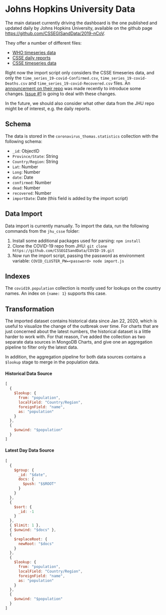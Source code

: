 # Johns Hopkins University Data

The main dataset currently driving the dashboard is the one published and updated daily by Johns Hopkins University, available on the github page https://github.com/CSSEGISandData/2019-nCoV.

They offer a number of different files:

- [WHO timeseries data][who-timeseries]
- [CSSE daily reports][csse-daily-reports]
- [CSSE timeseries data][csse-daily-reports]

Right now the import script only considers the CSSE timeseries data, and only the `time_series_19-covid-Confirmed.csv`, `time_series_19-covid-Deaths.csv` and `time_series_19-covid-Recovered.csv` files.
An [announcement on their repo][data-change-announcement] was made recently to introduce some changes. [Issue #1](https://github.com/rueckstiess/covid-19/issues/1) is going to deal with these changes.

In the future, we should also consider what other data from the JHU repo might be of interest, e.g. the daily reports.

## Schema

The data is stored in the `coronavirus_thomas.statistics` collection with the following schema:

- `_id`: ObjectID
- `Province/State`: String
- `Country/Region`: String
- `Lat`: Number
- `Long`: Number
- `date`: Date
- `confirmed`: Number
- `dead`: Number
- `recovered`: Number
- `importDate`: Date (this field is added by the import script)

[who-timeseries]: https://github.com/CSSEGISandData/COVID-19/blob/master/who_covid_19_situation_reports/who_covid_19_sit_rep_time_series/who_covid_19_sit_rep_time_series.csv
[csse-daily-reports]: https://github.com/CSSEGISandData/COVID-19/tree/master/csse_covid_19_data/csse_covid_19_daily_reports
[csse-timeseries]: https://github.com/CSSEGISandData/COVID-19/tree/master/csse_covid_19_data/csse_covid_19_time_series
[data-change-announcement]: https://github.com/CSSEGISandData/COVID-19/issues/1250

## Data Import

Data import is currently manually. To import the data, run the following commands from the `jhu_csse` folder:

1. Install some additional packages used for parsing: `npm install`
2. Clone the COVID-19 repo from JHU: `git clone https://github.com/CSSEGISandData/COVID-19.git`
3. Now run the import script, passing the password as environment variable: `COVID_CLUSTER_PW=<password> node import.js`

## Indexes

The `covid19.population` collection is mostly used for lookups on the country names. An index on `{name: 1}` supports this case.

## Transformation

The imported dataset contains historical data since Jan 22, 2020, which is useful to visualize the change of the outbreak over time. For charts that are just concerned about the latest numbers, the historical dataset is a little harder to work with. For that reason, I've added the collection as two separate data sources in MongoDB Charts, and give one an aggregation pipeline to filter only the latest data.

In addition, the aggregation pipeline for both data sources contains a `$lookup` stage to merge in the population data.

#### Historical Data Source

```js
[
  {
    $lookup: {
      from: "population",
      localField: "Country/Region",
      foreignField: "name",
      as: "population"
    }
  },
  {
    $unwind: "$population"
  }
]
```

#### Latest Day Data Source

```js
[
  {
    $group: {
      _id: "$date",
      docs: {
        $push: "$$ROOT"
      }
    }
  },
  {
    $sort: {
      _id: -1
    }
  },
  { $limit: 1 },
  { $unwind: "$docs" },
  {
    $replaceRoot: {
      newRoot: "$docs"
    }
  },
  {
    $lookup: {
      from: "population",
      localField: "Country/Region",
      foreignField: "name",
      as: "population"
    }
  },
  {
    $unwind: "$population"
  }
]
```
